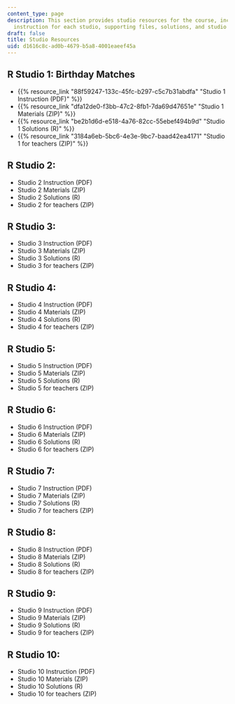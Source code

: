```yaml
---
content_type: page
description: This section provides studio resources for the course, including the
  instruction for each studio, supporting files, solutions, and studio for teachers.
draft: false
title: Studio Resources
uid: d1616c8c-ad0b-4679-b5a8-4001eaeef45a
---
```

## R Studio 1: Birthday Matches

- {{% resource_link "88f59247-133c-45fc-b297-c5c7b31abdfa" "Studio 1 Instruction (PDF)" %}}
- {{% resource_link "dfa12de0-f3bb-47c2-8fb1-7da69d47651e" "Studio 1 Materials (ZIP)" %}} 
- {{% resource_link "be2b1d6d-e518-4a76-82cc-55ebef494b9d" "Studio 1 Solutions (R)" %}}
- {{% resource_link "3184a6eb-5bc6-4e3e-9bc7-baad42ea4171" "Studio 1 for teachers (ZIP)" %}}

## R Studio 2:

- Studio 2 Instruction (PDF)
- Studio 2 Materials (ZIP) 
- Studio 2 Solutions (R)
- Studio 2 for teachers (ZIP)

## R Studio 3:

- Studio 3 Instruction (PDF)
- Studio 3 Materials (ZIP) 
- Studio 3 Solutions (R)
- Studio 3 for teachers (ZIP)

## R Studio 4:

- Studio 4 Instruction (PDF)
- Studio 4 Materials (ZIP) 
- Studio 4 Solutions (R)
- Studio 4 for teachers (ZIP)

## R Studio 5:

- Studio 5 Instruction (PDF)
- Studio 5 Materials (ZIP) 
- Studio 5 Solutions (R)
- Studio 5 for teachers (ZIP)

## R Studio 6:

- Studio 6 Instruction (PDF)
- Studio 6 Materials (ZIP) 
- Studio 6 Solutions (R)
- Studio 6 for teachers (ZIP)

## R Studio 7:

- Studio 7 Instruction (PDF)
- Studio 7 Materials (ZIP) 
- Studio 7 Solutions (R)
- Studio 7 for teachers (ZIP)

## R Studio 8:

- Studio 8 Instruction (PDF)
- Studio 8 Materials (ZIP) 
- Studio 8 Solutions (R)
- Studio 8 for teachers (ZIP)

## R Studio 9:

- Studio 9 Instruction (PDF)
- Studio 9 Materials (ZIP) 
- Studio 9 Solutions (R)
- Studio 9 for teachers (ZIP)

## R Studio 10:

- Studio 10 Instruction (PDF)
- Studio 10 Materials (ZIP) 
- Studio 10 Solutions (R)
- Studio 10 for teachers (ZIP)